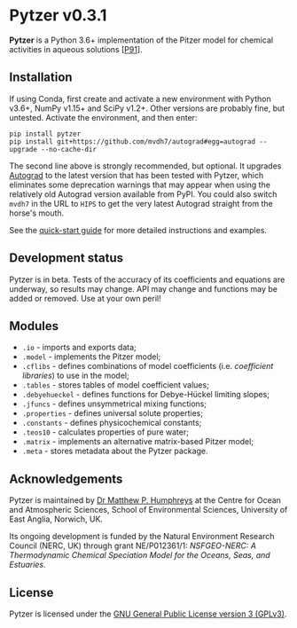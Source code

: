 <!--<script src='https://cdnjs.cloudflare.com/ajax/libs/mathjax/2.7.5/MathJax.js?config=TeX-MML-AM_CHTML' async></script>-->

# Pytzer v0.3.1

**Pytzer** is a Python 3.6+ implementation of the Pitzer model for chemical activities in aqueous solutions [[P91](references/#P91)].


## Installation

If using Conda, first create and activate a new environment with Python v3.6+, NumPy v1.15+ and SciPy v1.2+. Other versions are probably fine, but untested. Activate the environment, and then enter:

```shell
pip install pytzer
pip install git+https://github.com/mvdh7/autograd#egg=autograd --upgrade --no-cache-dir
```

The second line above is strongly recommended, but optional. It upgrades [Autograd](https://github.com/HIPS/autograd) to the latest version that has been tested with Pytzer, which eliminates some deprecation warnings that may appear when using the relatively old Autograd version available from PyPI. You could also switch `mvdh7` in the URL to `HIPS` to get the very latest Autograd straight from the horse's mouth.

See the [quick-start guide](quick-start) for more detailed instructions and examples.


## Development status

Pytzer is in beta. Tests of the accuracy of its coefficients and equations are underway, so results may change. API may change and functions may be added or removed. Use at your own peril!


## Modules

  * `.io` - imports and exports data;
  * `.model` - implements the Pitzer model;
  * `.cflibs` - defines combinations of model coefficients (i.e. *coefficient libraries*) to use in the model;
  * `.tables` - stores tables of model coefficient values;
  * `.debyehueckel` - defines functions for Debye-Hückel limiting slopes;
  * `.jfuncs` - defines unsymmetrical mixing functions;
  * `.properties` - defines universal solute properties;
  * `.constants` - defines physicochemical constants;
  * `.teos10` - calculates properties of pure water;
  * `.matrix` - implements an alternative matrix-based Pitzer model;
  * `.meta` - stores metadata about the Pytzer package.

## Acknowledgements

Pytzer is maintained by [Dr Matthew P. Humphreys](https://mvdh.xyz) at the Centre for Ocean and Atmospheric Sciences, School of Environmental Sciences, University of East Anglia, Norwich, UK.

Its ongoing development is funded by the Natural Environment Research Council (NERC, UK) through grant NE/P012361/1: *NSFGEO-NERC: A Thermodynamic Chemical Speciation Model for the Oceans, Seas, and Estuaries*.

## License

Pytzer is licensed under the [GNU General Public License version 3 (GPLv3)](https://www.gnu.org/licenses/gpl-3.0.en.html).
